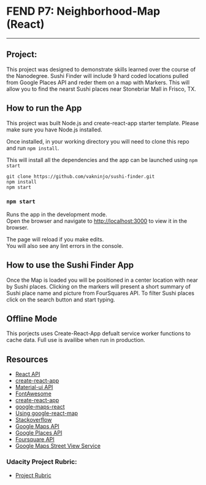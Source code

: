 # FEND P7: Neighborhood-Map (React)
---

## Project:
This project was designed to demonstrate skills learned over the course of the Nanodegree. Sushi Finder will include 9 hard coded locations pulled from Google Places API and reder them on a map with Markers. This will allow you to find the nearst Sushi places near Stonebriar Mall in Frisco, TX. 

## How to run the App

This project was built Node.js and create-react-app starter template. Please make sure you have Node.js installed. 

Once installed, in your working directory you will need to clone this repo and run `npm install`.

This will install all the dependencies and the app can be launched using `npm start`
```
git clone https://github.com/vakninjo/sushi-finder.git
npm install
npm start
```

### `npm start`

Runs the app in the development mode.<br>
Open the browser and navigate to [http://localhost:3000](http://localhost:3000) to view it in the browser.

The page will reload if you make edits.<br>
You will also see any lint errors in the console.


## How to use the Sushi Finder App

Once the Map is loaded you will be positioned in a center location with near by Sushi places. Clicking on the markers will present a short summary of Sushi place name and picture from FourSquares API. To filter Sushi places click on the search button and start typing.

## Offline Mode

This porjects uses Create-React-App defualt service worker functions to cache data. Full use is availibe when run in production. 

## Resources
* [React API](https://reactjs.org/docs/react-api.html)
* [create-react-app](https://github.com/facebook/create-react-app/)
* [Material-ui API](https://github.com/mui-org/material-ui)
* [FontAwesome](https://fontawesome.com/how-to-use/on-the-web/setup/getting-started?using=web-fonts-with-css)
* [create-react-app](https://fonts.google.com/)
* [google-maps-react](https://github.com/fullstackreact/google-maps-react)
* [Using google-react-map](https://www.fullstackreact.com/articles/how-to-write-a-google-maps-react-component/)
* [Stackoverflow](https://stackoverflow.com/questions/48493960/using-google-map-in-react-component)
* [Google Maps API](https://developers.google.com/maps/documentation/)
* [Google Places API](https://developers.google.com/places/web-service/intro)
* [Foursquare API](https://developer.foursquare.com/)
* [Google Maps Street View Service](https://developers.google.com/maps/documentation/javascript/streetview)


### Udacity Project Rubric:
* [Project Rubric](https://review.udacity.com/#!/rubrics/1351/view)